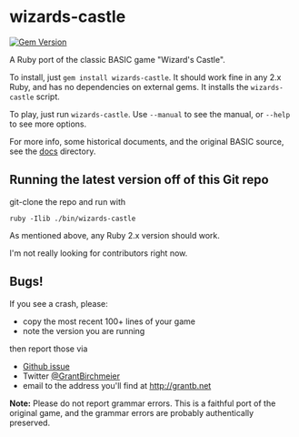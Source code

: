 # wizards-castle
[![Gem Version](https://badge.fury.io/rb/wizards-castle.svg)](https://badge.fury.io/rb/wizards-castle)

A Ruby port of the classic BASIC game "Wizard's Castle".

To install, just `gem install wizards-castle`.  It should work fine in any 2.x Ruby,
and has no dependencies on external gems.  It installs the `wizards-castle` script.

To play, just run `wizards-castle`.  Use `--manual` to see the manual,
or `--help` to see more options.

For more info, some historical documents, and the original BASIC source,
see the [docs](docs) directory.


## Running the latest version off of this Git repo
git-clone the repo and run with

    ruby -Ilib ./bin/wizards-castle

As mentioned above, any Ruby 2.x version should work.

I'm not really looking for contributors right now.

## Bugs!

If you see a crash, please:
* copy the most recent 100+ lines of your game
* note the version you are running

then report those via
* [Github issue](https://github.com/gbirchmeier/wizards-castle/issues)
* Twitter [@GrantBirchmeier](https://twitter.com/GrantBirchmeier)
* email to the address you'll find at http://grantb.net

**Note:** Please do not report grammar errors.  This is a faithful port of
the original game, and the grammar errors are probably authentically preserved.

